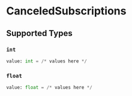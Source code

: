 # CanceledSubscriptions


## Supported Types

### `int`

```python
value: int = /* values here */
```

### `float`

```python
value: float = /* values here */
```

